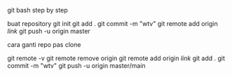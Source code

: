 git bash step by step

buat repository
git init
git add .
git commit -m "wtv"
git remote add origin *link*
git push -u origin master

cara ganti repo pas clone

git remote -v
git remote remove origin
git remote add origin *link*
git add .
git commit -m "wtv"
git push -u origin master/main
